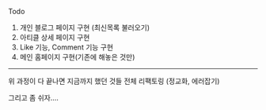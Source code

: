 Todo

1. 개인 블로그 페이지 구현 (최신목록 불러오기)
2. 아티클 상세 페이지 구현
3. Like 기능, Comment 기능 구현
4. 메인 홈페이지 구현(기존에 해놓은 것만)

---

위 과정이 다 끝나면 지금까지 했던 것들 전체 리팩토링 (정교화, 에러잡기)

그리고 좀 쉬자....
